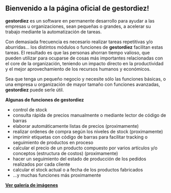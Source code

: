 ## Bienvenido a la página oficial de gestordiez!

**gestordiez** es un software en permanente desarrollo para ayudar a las empresas u organizaciones, sean pequeñas o grandes, a acelerar su trabajo mediante la automatización de tareas. 

Con demasiada frecuencia es necesario realizar tareas repetitivas y/o aburridas... los distintos módulos o funciones de **gestordiez** facilitan estas tareas. El resultado es que las personas ahorran tiempo valioso, que pueden utilizar para ocuparse de cosas más importantes relacionadas con el core de la organización, teniendo un impacto directo en la productividad y el mejor aprovechamiento de los recursos humanos y económicos. 

Sea que tenga un pequeño negocio y necesite sólo las funciones básicas, o una empresa u organización de mayor tamaño con funciones avanzadas, **gestordiez** puede serle útil.

**Algunas de funciones de gestordiez**

- control de stock
- consulta rápida de precios manualmente o mediante lector de código de barras
- elaborar automáticamente listas de precios (proximamente)
- realizar ordenes de compra según los niveles de stock (proximamente)
- imprimir etiquetas con código de barras para facilitar tracking o seguimiento de productos en proceso
- calcular el precio de un producto compuesto por varios artículos y/o conceptos (estructura de costos) (proximamente)
- hacer un seguimiento del estado de producción de los pedidos realizados por cada cliente
- calcular el stock actual o a fecha de los productos fabricados
- ...y muchas funciones más proximamente

**[Ver galería de imágenes](gallery.md)**